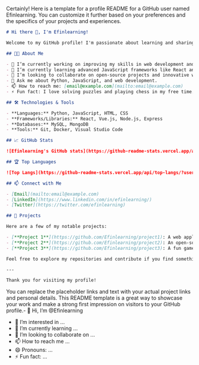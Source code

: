 Certainly! Here is a template for a profile README for a GitHub user named Efinlearning. You can customize it further based on your preferences and the specifics of your projects and experiences.

```markdown
# Hi there 👋, I'm Efinlearning!

Welcome to my GitHub profile! I'm passionate about learning and sharing knowledge through code. Here you'll find a variety of projects that I've worked on, ranging from web development to data science.

## 👨‍💻 About Me

- 🔭 I’m currently working on improving my skills in web development and contributing to open-source projects.
- 🌱 I’m currently learning advanced JavaScript frameworks like React and Vue.js.
- 👯 I’m looking to collaborate on open-source projects and innovative web applications.
- 💬 Ask me about Python, JavaScript, and web development.
- 📫 How to reach me: [email@example.com](mailto:email@example.com)
- ⚡ Fun fact: I love solving puzzles and playing chess in my free time.

## 🛠️ Technologies & Tools

- **Languages:** Python, JavaScript, HTML, CSS
- **Frameworks/Libraries:** React, Vue.js, Node.js, Express
- **Databases:** MySQL, MongoDB
- **Tools:** Git, Docker, Visual Studio Code

## 📈 GitHub Stats

![Efinlearning's GitHub stats](https://github-readme-stats.vercel.app/api?username=Efinlearning&show_icons=true&theme=radical)

## 🏆 Top Languages

![Top Langs](https://github-readme-stats.vercel.app/api/top-langs/?username=Efinlearning&layout=compact&theme=radical)

## 📫 Connect with Me

- [Email](mailto:email@example.com)
- [LinkedIn](https://www.linkedin.com/in/efinlearning/)
- [Twitter](https://twitter.com/efinlearning)

## 📂 Projects

Here are a few of my notable projects:

- [**Project 1**](https://github.com/Efinlearning/project1): A web application that does amazing things.
- [**Project 2**](https://github.com/Efinlearning/project2): An open-source tool for data analysis.
- [**Project 3**](https://github.com/Efinlearning/project3): A fun game built with JavaScript.

Feel free to explore my repositories and contribute if you find something interesting. Let's learn and grow together!

---

Thank you for visiting my profile!
```

You can replace the placeholder links and text with your actual project links and personal details. This README template is a great way to showcase your work and make a strong first impression on visitors to your GitHub profile.- 👋 Hi, I’m @Efinlearning
- 👀 I’m interested in ...
- 🌱 I’m currently learning ...
- 💞️ I’m looking to collaborate on ...
- 📫 How to reach me ...
- 😄 Pronouns: ...
- ⚡ Fun fact: ...

<!---
Efinlearning/Efinlearning is a ✨ special ✨ repository because its `README.md` (this file) appears on your GitHub profile.
You can click the Preview link to take a look at your changes.
--->
